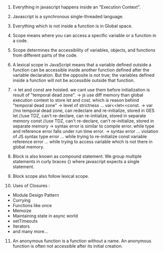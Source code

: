 1. Everything in javascript happens inside an "Execution Context".

2. Javascript is a synchronous single-threaded language.

3. Everything which is not inside a function is in Global space.

4. Scope means where you can access a specific variable or a function in a code.

5. Scope determines the accessibility of variables, objects, and functions from different parts of the code.

6. A lexical scope in JavaScript means that a variable defined outside a function can be accessible inside another function defined after the variable declaration. But the opposite is not true; the variables defined inside a function will not be accessible outside that function.

7. -> let and const are hoisted. we cant use them before initialization is result of "temporal dead zone".
   -> js use diff memory than global execution context to store let and cost. which is reason behind "temporal dead zone"
   -> level of strictness ... var<<let<<const.
   -> var //no temporal dead zone, can redeclare and re-initialize, stored in GES
   let //use TDZ, can't re-declare, can re-initialize, stored in separate memory
   const //use TDZ, can't re-declare, can't re-initialize, stored in separate memory
   -> syntax error is similar to compile error. while type and reference error falls under run time error.
   -> syntax error ... violation of JS syntax
   type error ... while trying to re-initialize const variable
   reference error ... while trying to access variable which is not there in global memory.

8. Block is also known as compound statement.
   We group multiple statements in curly braces {} where javascript expects a single statement.

9. Block scope also follow lexical scope.

10. Uses of Closures :

- Module Design Pattern
- Currying
- Functions like once
- Memoize
- Maintaining state in async world
- setTimeouts
- Iterators
- and many more...

11. An anonymous function is a function without a name. An anonymous function is often not accessible after its initial creation.
